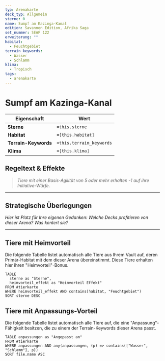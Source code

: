 ```yaml
---
typ: Arenakarte
deck_typ: Allgemein
sterne: 0
name: Sumpf am Kazinga-Kanal
edition: Savannen Edition, Afrika Saga
set_nummer: SEAF 122
erweiterung: ""
habitat:
  - Feuchtgebiet
terrain_keywords:
  - Wasser
  - Schlamm
klima:
  - Tropisch
tags:
  - arenakarte
---
```


# Sumpf am Kazinga-Kanal

| Eigenschaft          | Wert                     |
| -------------------- | ------------------------ |
| **Sterne**           | `=this.sterne`           |
| **Habitat**          | `=[this.habitat]`        |
| **Terrain-Keywords** | `=this.terrain_keywords` |
| **Klima**            | `=[this.klima]`          |

## Regeltext & Effekte

> *Tiere mit einer Basis-Agilität von 5 oder mehr erhalten -1 auf ihre Initiative-Würfe.*

---
## Strategische Überlegungen

*Hier ist Platz für Ihre eigenen Gedanken: Welche Decks profitieren von dieser Arena? Was kontert sie?*

---
## Tiere mit Heimvorteil

Die folgende Tabelle listet automatisch alle Tiere aus Ihrem Vault auf, deren Primär-Habitat mit dem dieser Arena übereinstimmt. Diese Tiere erhalten hier ihren "Heimvorteil"-Bonus.

```dataview
TABLE
  sterne as "Sterne",
  heimvorteil_effekt as "Heimvorteil Effekt"
FROM #tierkarte
WHERE heimvorteil_effekt AND contains(habitat, "Feuchtgebiet")
SORT sterne DESC
```

## Tiere mit Anpassungs-Vorteil

Die folgende Tabelle listet automatisch alle Tiere auf, die eine "Anpassung"-Fähigkeit besitzen, die zu einem der Terrain-Keywords dieser Arena passt.

``` dataview
TABLE anpassungen as "Angepasst an"
FROM #tierkarte
WHERE anpassungen AND any(anpassungen, (p) => contains(["Wasser", "Schlamm"], p))
SORT file.name ASC
